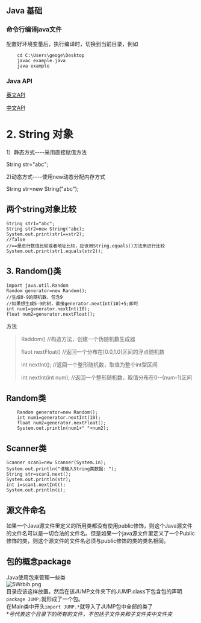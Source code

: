 ## Java  基础
### 命令行编译java文件
配置好环境变量后，执行编译时，切换到当前目录，例如  

        cd C:\Users\geoge\Desktop
        javac example.java
        java example

### Java API

<a href="https://docs.oracle.com/javase/9/docs/api/index.html?overview-summary.html">英文API</a>

<a href="http://tool.oschina.net/apidocs/apidoc?api=jdk-zh">中文API</a>

#  2. String 对象

1）静态方式----采用直接赋值方法

String str="abc";

2)动态方式----使用new动态分配内存方式

String str=new String("abc");

## 两个string对象比较

    String str1="abc";
    String str2=new String("abc);
    System.out.print(str1==str2);
    //false
    //==是进行数值比较或者地址比较，应该用String.equals()方法来进行比较
    System.out.print(str1.equals(str2));


##  3.  Random()类

    import java.util.Random
    Random generator=new Random();
    //生成0-9的随机数，包含9
    //如果想生成5-9的树，直接generator.nextInt(10)+5;即可
    int num1=generator.nextInt(10);
    float num2=generator.nextFloat();



方法

> Raddom()  //构造方法，创建一个伪随机数生成器
>
> flaot nextFloat()  //返回一个分布在[0.0,1.0]区间的浮点随机数
>
> int nextInt();    //返回一个整形随机数，取值为整个int型区间
>
> int nextInt(int num);  //返回一个整形随机数，取值分布在0--(num-1)区间


## Random类

        Random generator=new Random();
        int num1=generator.nextInt(10);
        float num2=generator.nextFloat();
        System.out.println(num1+" "+num2);

## Scanner类


    Scanner scan1=new Scanner(System.in);
    System.out.println("请输入String类数据: ");
    String str=scan1.next();
    System.out.println(str);
    int i=scan1.nextInt();
    System.out.println(i);
## 源文件命名
如果一个Java源文件里定义的所用类都没有使用public修饰，则这个Java源文件的文件名可以是一切合法的文件名。但是如果一个java源文件里定义了一个Public修饰的类，则这个源文件的文件名必须与public修饰的类的类名相同。
## 包的概念package
Java使用包来管理一些类   
![5Wrbih.png](https://s1.ax2x.com/2018/12/27/5Wrbih.png)   
目录应该这样放置。然后在该JUMP文件夹下的JUMP.class下包含包的声明`package JUMP;`就形成了一个包。  
在Main类中开头`import JUMP.*`就导入了JUMP包中全部的类了  
**号代表这个目录下的所有的文件，不包括子文件夹和子文件夹中文件夹*
